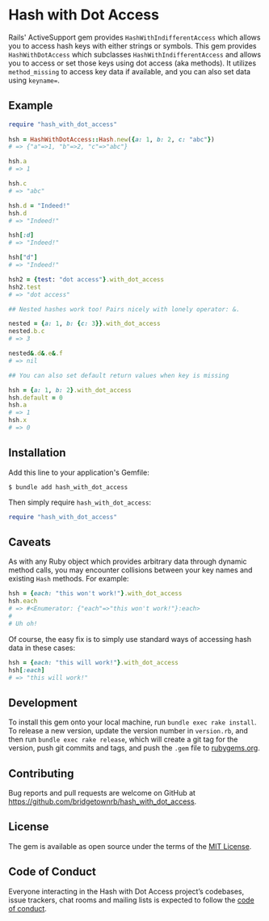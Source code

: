 # Hash with Dot Access

Rails' ActiveSupport gem provides `HashWithIndifferentAccess` which allows you to access hash keys with either strings or symbols. This gem provides `HashWithDotAccess` which subclasses `HashWithIndifferentAccess` and allows you to access or set those keys using dot access (aka methods). It utilizes `method_missing` to access key data if available, and you can also set data using `keyname=`.

## Example

```ruby
require "hash_with_dot_access"
 
hsh = HashWithDotAccess::Hash.new({a: 1, b: 2, c: "abc"})
# => {"a"=>1, "b"=>2, "c"=>"abc"}

hsh.a
# => 1

hsh.c
# => "abc"

hsh.d = "Indeed!"
hsh.d
# => "Indeed!"

hsh[:d]
# => "Indeed!"

hsh["d"]
# => "Indeed!"

hsh2 = {test: "dot access"}.with_dot_access
hsh2.test
# => "dot access"

## Nested hashes work too! Pairs nicely with lonely operator: &.

nested = {a: 1, b: {c: 3}}.with_dot_access
nested.b.c
# => 3

nested&.d&.e&.f
# => nil

## You can also set default return values when key is missing

hsh = {a: 1, b: 2}.with_dot_access
hsh.default = 0
hsh.a
# => 1
hsh.x
# => 0
```

## Installation

Add this line to your application's Gemfile:

```
$ bundle add hash_with_dot_access
```

Then simply require `hash_with_dot_access`:

```ruby
require "hash_with_dot_access"
```

## Caveats

As with any Ruby object which provides arbitrary data through dynamic method calls, you may encounter collisions between your key names and existing `Hash` methods. For example:

```ruby
hsh = {each: "this won't work!"}.with_dot_access
hsh.each
# => #<Enumerator: {"each"=>"this won't work!"}:each>
#
# Uh oh!
```

Of course, the easy fix is to simply use standard ways of accessing hash data in these cases:

```ruby
hsh = {each: "this will work!"}.with_dot_access
hsh[:each]
# => "this will work!"
```

## Development

To install this gem onto your local machine, run `bundle exec rake install`. To release a new version, update the version number in `version.rb`, and then run `bundle exec rake release`, which will create a git tag for the version, push git commits and tags, and push the `.gem` file to [rubygems.org](https://rubygems.org).

## Contributing

Bug reports and pull requests are welcome on GitHub at https://github.com/bridgetownrb/hash_with_dot_access.

## License

The gem is available as open source under the terms of the [MIT License](https://opensource.org/licenses/MIT).

## Code of Conduct

Everyone interacting in the Hash with Dot Access project’s codebases, issue trackers, chat rooms and mailing lists is expected to follow the [code of conduct](https://github.com/bridgetownrb/hash_with_dot_access/blob/main/CODE_OF_CONDUCT.md).
